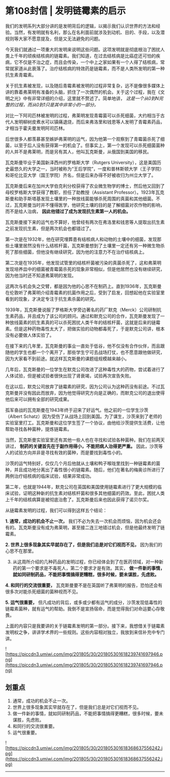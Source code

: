 # 第108封信 | 发明链霉素的启示

我们的发明系列大部分讲的是发明背后的逻辑，以揭示我们认识世界的方法和经验。当然，有发明就有名利，那么在名利面前就涉及到动机、目的、手段，以及潜规则等大家不愿意提及，但是又无法避免的问题。

今天我们就通过一项重大的发明来说明这些问题。这项发明就是彻底根治了困扰人类上千年的顽疾结核病的链霉素。我们知道，在过去结核病是比癌症还可怕的疾病，它不仅是不治之症，而且会传染，一个中上之家如果有一个人得了结核病，常常就家道从此衰落了。治疗结核病的特效药是链霉素，而不是人类所发明的第一种抗生素青霉素。

关于抗生素被发现，以及随后青霉素被发明的过程非常复杂，远不是像很多媒体上讲的靠着弗莱明有准备的头脑，抓住了一次偶然的机会。关于这个过程，我在《文明之光》中有非常详细的介绍，这里就不赘述了。简单地讲， *这是一个从0到N完整的过程，而从0到1只是其中非常小的一部分。*

对比一下阿司匹林被发明的过程，弗莱明发现青霉菌可以杀死细菌，大约相当于古代人发明柳树皮煮水可以镇痛退烧，而后来弗洛里和钱恩等人发明了青霉素药品，才相当于霍夫曼发明阿司匹林。

后世很多人都羡慕甚至嫉妒弗莱明的运气，因为他第一个观察到了青霉菌杀死了细菌，以至于后人没有获得第一的机会了。但事实上，第一个发现可以杀死细菌菌种的人并不是弗莱明，而是另有其人，他叫瓦克斯曼，从俄国到美国的移民。

瓦克斯曼毕业于美国新泽西州的罗格斯大学（Rutgers University），这是美国历史最悠久的大学之一，当时被称为“王后学院”，一度和普林斯顿大学（王子学院）和哥伦比亚大学（国王学院）齐名，但是后来办得不好被收归为州立大学了。

瓦克斯曼后来在加州大学伯克利分校获得了农业微生物学的博士，然后他又回到了母校罗格斯大学获得了教职，担任了助教授（Assistant Professor）。1923年瓦克斯曼和助手斯塔基发现土壤里的一种放线菌能够杀死周围的真菌和其他细菌。不过，瓦克斯曼当时并不懂得医学，他研究土壤的目的是了解细菌对农作物的影响，而不是给人治病， **因此他错过了成为发现抗生素第一人的机会。**

瓦克斯曼接下来的运气也不算好，他曾经有两次在弗洛里和钱恩等人提取出抗生素之前发现抗生素，但是两次机会也都错过了。

第一次是在1932年，他在研究埋葬患有结核病人和动物的土壤中的细菌，发现那些土壤里居然没有什么结核杆菌，瓦克斯曼想到了土壤里一定还有另一种微生物杀死了那些细菌，但他没有继续研究，因为他的注意力不在治疗结核病上。

第二次是在1935年，他发现试管里的结核杆菌被污染的真菌杀死了，这和弗莱明发现培养皿中的细菌被青霉菌杀死的现象非常相似，但是他居然也没有继续研究，因为他当时还不知道弗莱明的发现。

这两次与机会失之交臂，都是因为他的心思不在制药上。直到1936年，瓦克斯曼在伦敦听了弗莱明介绍青霉素的抗菌作用之后，受到了启发，回想起他在实验室里看到的现象，才决定专注于抗生素杀菌的研究。

1939年，瓦克斯曼说服了罗格斯大学旁边著名的药厂默克（Merck）公司研制抗生素药品，并且成为了该公司的顾问。通过和默克公司的合作，瓦克斯曼发现了一种放线菌素的抗生素真的可以杀死困扰人类千年的结核杆菌，这就是后来的链霉素。但是这种药物毒性太大了，把做实验的动物都毒死了，于是默克公司讲，根本没有必要做人体实验了。

在接下来的几年里，瓦克斯曼的事业一直处于低谷，他不仅没有合作伙伴，而且跟随他的学生也都一个个离开了，那些学生宁可去战场打仗，也不愿意跟他做研究，因为大家看不到前途。就这样瓦克斯曼的课题组规模越来越小。

几年后，瓦克斯曼的一位学生在默克公司改进了这种毒性大的药物，尝试着进行了人体试验，但是被试验者很快出现了肾衰竭，试验再次宣告失败。

在这以后，默克公司放弃了链霉素的研究，因为公司认为这种药没有前途。不过瓦克斯曼并没有因此而放弃，因为他觉得研究方向是正确的，而默克公司的退出使得他后来可以拥有全部的研究成果。

孤军奋战的瓦克斯曼在1943年终于迎来了好运气。他之前的一位学生沙茨（Albert Schatz）因为受伤了从战场上回到美国。为了谋生，沙茨来到了老师的实验室里打工。瓦克斯曼和这位学生签了一个协议，由他给沙茨提供生活费，让他帮助寻找各种菌种，提炼链霉素。

当然，瓦克斯曼实验室里还有其他一些人也在寻找和试验各种菌种。我们在前两天讲过， **制药的关键首先在于副作用得小，不能把病人治得更严重。** 因此，沙茨等人的试验方向并非是寻找有效的菌种，而是要找到毒性小的。

沙茨的运气特别好，仅仅几个月后他就从土壤和鸭子喉咙里找到一种链霉素的菌种，并且成功地分离出了毒性很小的链霉素。随后，他们在著名的梅奥诊所进行了两例治疗结核病的临床试验，结果非常成功。

第二年，也就是1944年，默克公司在英国和美国使用链霉素进行了更大规模的临床试验，证明这种新的抗生素对结核杆菌和很多其他细菌的药效。至此，困扰人类上千年的结核病算是被彻底治愈了。瓦克斯曼后来也因此获得了诺贝尔奖。

从链霉素发明的过程，我们可以得到这样五个结论：

 **1. 通常，成功的机会不止一次，** 我们不必为失去一次机会而烦恼，因为机会还会有的。瓦克斯曼没有成为弗莱明，甚至接二连三地错过机会，但是他最终发明了链霉素。

 **2. 世界上很多现象其实早就存在了，但是我们总是对它们视而不见，** 因为我们的心思不在那里。

3. 从这周所介绍的几种药品的发明过程，你已经体会到了在医药领域，对一种新药的第一个要求是不毒死人，第二个要求才是有效。其实， **做一件新的事情，就如同研制药品，不能把事情搞得更糟糕，很多时候，要未谋胜，先虑败。**

 **4. 和同行的交流很重要，** 瓦克斯曼要不是在英国听了弗莱明的报告，恐怕还会有很多次对能杀死细菌的菌种视而不见。

 **5. 运气很重要，** 但凡成功的背后，或多或少都有运气的成分，沙茨发现低毒性的链霉素菌种，就有运气的帮助。我倒不是宣扬宿命，而是觉得我们对命运要心存敬畏。

上面的内容只是我要讲的关于链霉素发明的第一部分。接下来，我想借关于链霉素发明权之争，讲讲学术界的一些规则。这些内容相对独立，我放到来信补充中专门讲。

![https://piccdn3.umiwi.com/img/201805/30/201805301618239741697946.png](https://piccdn3.umiwi.com/img/201805/30/201805301618239741697946.png)

## 划重点

1. 通常，成功的机会不止一次。
2. 世界上很多现象其实早就存在了，但是我们总是对它们视而不见。
3. 做一件新的事情，就如同研制药品，不能把事情搞得更糟糕，很多时候，要未谋胜，先虑败。
4. 和同行的交流很重要。
5. 运气很重要。

![https://piccdn3.umiwi.com/img/201805/30/201805301618368637556242.jpg](https://piccdn3.umiwi.com/img/201805/30/201805301618368637556242.jpg)

---
